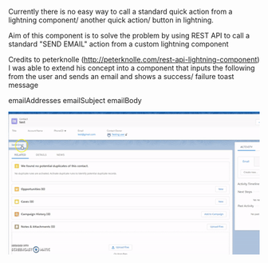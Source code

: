 Currently there is no easy way to call a standard quick action from a lightning component/ another quick action/ button in lightning. 

Aim of this component is to solve the problem by using REST API to call a standard "SEND EMAIL" action from a custom lightning component

Credits to peterknolle (http://peterknolle.com/rest-api-lightning-component) I was able to extend his concept into a component that inputs the following from the user and sends an email and shows a success/ failure toast message

emailAddresses 
emailSubject
emailBody


![ScreenShot](https://github.com/Rao6308/QuickactionsusingRESTAPI/blob/master/src/ezgif-4-d0ab8e2e06.gif)
